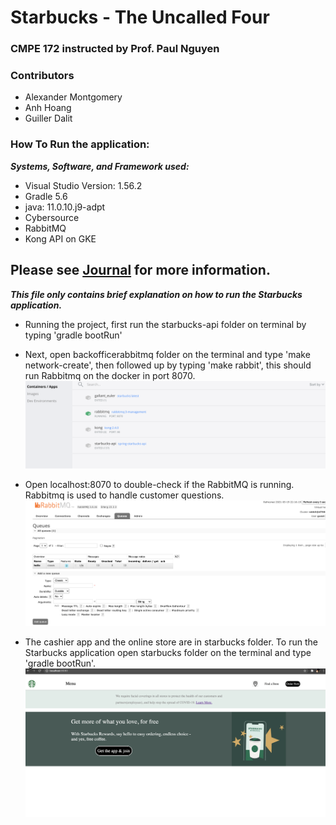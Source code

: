 #  Starbucks - The Uncalled Four
### CMPE 172 instructed by Prof. Paul Nguyen

### Contributors 
 * Alexander Montgomery
 * Anh Hoang
 * Guiller Dalit

### How To Run the application:
***Systems, Software, and Framework used:***
  * Visual Studio Version: 1.56.2
  * Gradle 5.6
  * java: 11.0.10.j9-adpt
  * Cybersource
  * RabbitMQ
  * Kong API on GKE

## Please see [Journal](https://github.com/nguyensjsu/sp21-172-the-uncalled-four/blob/main/journal/project_journal.md) for more information.

***This file only contains brief explanation on how to run the Starbucks application.***

  * Running the project, first run the starbucks-api folder on terminal by typing 'gradle bootRun'
  * Next, open backofficerabbitmq folder on the terminal and type 'make network-create', then followed up by typing 'make rabbit', this should run Rabbitmq on the      docker in port 8070.
  ![alt text](https://github.com/nguyensjsu/sp21-172-the-uncalled-four/blob/main/screenshots/readme1.png?raw=true)
  
  * Open localhost:8070 to double-check if the RabbitMQ is running. Rabbitmq is used to handle customer questions.  
  ![alt text](https://github.com/nguyensjsu/sp21-172-the-uncalled-four/blob/main/screenshots/readme2.png?raw=true)
  
  * The cashier app and the online store are in starbucks folder. To run the Starbucks application open starbucks folder on the terminal and type 'gradle bootRun'.
  ![alt text](https://github.com/nguyensjsu/sp21-172-the-uncalled-four/blob/main/screenshots/readme3.png?raw=true) 

